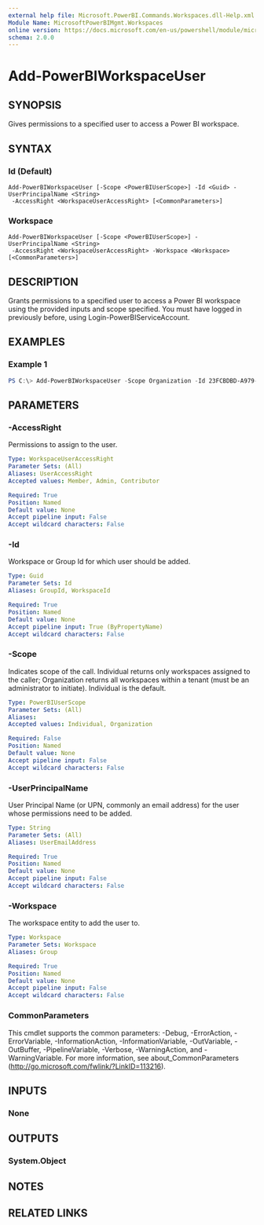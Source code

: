 ```yaml
---
external help file: Microsoft.PowerBI.Commands.Workspaces.dll-Help.xml
Module Name: MicrosoftPowerBIMgmt.Workspaces
online version: https://docs.microsoft.com/en-us/powershell/module/microsoftpowerbimgmt.workspaces/add-powerbiworkspaceuser?view=powerbi-ps-1.0.193
schema: 2.0.0
---
```


# Add-PowerBIWorkspaceUser

## SYNOPSIS
Gives permissions to a specified user to access a Power BI workspace.

## SYNTAX

### Id (Default)
```
Add-PowerBIWorkspaceUser [-Scope <PowerBIUserScope>] -Id <Guid> -UserPrincipalName <String>
 -AccessRight <WorkspaceUserAccessRight> [<CommonParameters>]
```

### Workspace
```
Add-PowerBIWorkspaceUser [-Scope <PowerBIUserScope>] -UserPrincipalName <String>
 -AccessRight <WorkspaceUserAccessRight> -Workspace <Workspace> [<CommonParameters>]
```

## DESCRIPTION
Grants permissions to a specified user to access a Power BI workspace using the provided inputs and scope specified.
You must have logged in previously before, using Login-PowerBIServiceAccount.

## EXAMPLES

### Example 1
```powershell
PS C:\> Add-PowerBIWorkspaceUser -Scope Organization -Id 23FCBDBD-A979-45D8-B1C8-6D21E0F4BE50 -UserEmailAddress john@contoso.com -AccessRight Admin
```

## PARAMETERS

### -AccessRight
Permissions to assign to the user.

```yaml
Type: WorkspaceUserAccessRight
Parameter Sets: (All)
Aliases: UserAccessRight
Accepted values: Member, Admin, Contributor

Required: True
Position: Named
Default value: None
Accept pipeline input: False
Accept wildcard characters: False
```

### -Id
Workspace or Group Id for which user should be added.

```yaml
Type: Guid
Parameter Sets: Id
Aliases: GroupId, WorkspaceId

Required: True
Position: Named
Default value: None
Accept pipeline input: True (ByPropertyName)
Accept wildcard characters: False
```

### -Scope
Indicates scope of the call. Individual returns only workspaces assigned to the caller; Organization returns all workspaces within a tenant (must be an administrator to initiate). Individual is the default.

```yaml
Type: PowerBIUserScope
Parameter Sets: (All)
Aliases:
Accepted values: Individual, Organization

Required: False
Position: Named
Default value: None
Accept pipeline input: False
Accept wildcard characters: False
```

### -UserPrincipalName
User Principal Name (or UPN, commonly an email address) for the user whose permissions need to be added.

```yaml
Type: String
Parameter Sets: (All)
Aliases: UserEmailAddress

Required: True
Position: Named
Default value: None
Accept pipeline input: False
Accept wildcard characters: False
```

### -Workspace
The workspace entity to add the user to.

```yaml
Type: Workspace
Parameter Sets: Workspace
Aliases: Group

Required: True
Position: Named
Default value: None
Accept pipeline input: False
Accept wildcard characters: False
```

### CommonParameters
This cmdlet supports the common parameters: -Debug, -ErrorAction, -ErrorVariable, -InformationAction, -InformationVariable, -OutVariable, -OutBuffer, -PipelineVariable, -Verbose, -WarningAction, and -WarningVariable. For more information, see about_CommonParameters (http://go.microsoft.com/fwlink/?LinkID=113216).

## INPUTS

### None

## OUTPUTS

### System.Object

## NOTES

## RELATED LINKS
